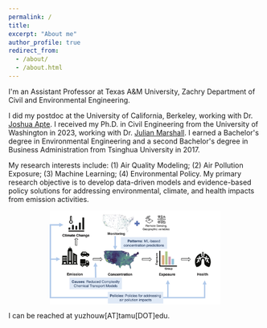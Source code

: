 ```yaml
---
permalink: /
title: 
excerpt: "About me"
author_profile: true
redirect_from: 
  - /about/
  - /about.html
---
```


I'm an Assistant Professor at Texas A&M University, Zachry Department of Civil and Environmental Engineering. 

I did my postdoc at the University of California, Berkeley, working with Dr. [Joshua Apte](https://apte.berkeley.edu/). I received my Ph.D. in Civil Engineering from the University of Washington in 2023, working with Dr. [Julian Marshall](https://depts.washington.edu/airqual/). I earned a Bachelor's degree in Environmental Engineering and a second Bachelor's degree in Business Administration from Tsinghua University in 2017. 

My research interests include: 
(1) Air Quality Modeling;
(2) Air Pollution Exposure;
(3) Machine Learning;
(4) Environmental Policy. 
My primary research objective is to develop data-driven models and evidence-based policy solutions for addressing environmental, climate, and health impacts from emission activities.

<figure>
<p align="center">
  <img align="middle" src="/images/research_overview.png" width="400px" style="width:80%"/>
</p>
</figure>


I can be reached at yuzhouw[AT]tamu[DOT]edu.


